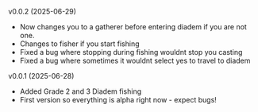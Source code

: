 v0.0.2 (2025-06-29)
- Now changes you to a gatherer before entering diadem if you are not one.
- Changes to fisher if you start fishing
- Fixed a bug where stopping during fishing wouldnt stop you casting
- Fixed a bug where sometimes it wouldnt select yes to travel to diadem

v0.0.1 (2025-06-28)
- Added Grade 2 and 3 Diadem fishing
- First version so everything is alpha right now - expect bugs! 